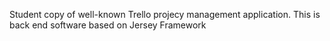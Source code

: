 Student copy of well-known Trello projecy management application.
This is back end software based on Jersey Framework
